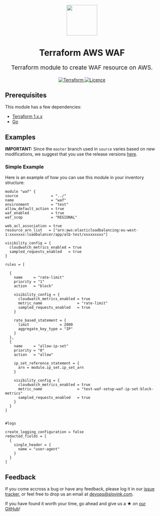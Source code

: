 <p align="center"> <img src="https://user-images.githubusercontent.com/50652676/62349836-882fef80-b51e-11e9-99e3-7b974309c7e3.png" width="100" height="100"></p>


<h1 align="center">
    Terraform AWS WAF
</h1>

<p align="center" style="font-size: 1.2rem;"> 
    Terraform module to create WAF resource on AWS.
     </p>

<p align="center">

<a href="https://www.terraform.io">
  <img src="https://img.shields.io/badge/Terraform-v1.1.7-green" alt="Terraform">
</a>
<a href="LICENSE.md">
  <img src="https://img.shields.io/badge/License-APACHE-blue.svg" alt="Licence">
</a>






## Prerequisites

This module has a few dependencies:

- [Terraform 1.x.x](https://learn.hashicorp.com/terraform/getting-started/install.html)
- [Go](https://golang.org/doc/install)







## Examples


**IMPORTANT:** Since the `master` branch used in `source` varies based on new modifications, we suggest that you use the release versions [here](https://github.com/slovink/terraform-aws-waf/releases).


### Simple Example
Here is an example of how you can use this module in your inventory structure:
  ```hcl
module "waf" {
  source               = "../"
  name                 = "waf"
  environment          = "test"
  allow_default_action = true
  waf_enabled          = true
  waf_scop             = "REGIONAL"

  web_acl_association = true
  resource_arn_list   = ["arn:aws:elasticloadbalancing:eu-west-1:xxxxxxx:loadbalancer/app/alb-test/xxxxxxxxx"]

  visibility_config = {
    cloudwatch_metrics_enabled = true
    sampled_requests_enabled   = true
  }

  rules = [

    {
      name     = "rate-limit"
      priority = "1"
      action   = "block"

      visibility_config = {
        cloudwatch_metrics_enabled = true
        metric_name                = "rate-limit"
        sampled_requests_enabled   = true
      }

      rate_based_statement = {
        limit              = 2000
        aggregate_key_type = "IP"
      }
    },
    {
      name     = "allow-ip-set"
      priority = "0"
      action   = "allow"

      ip_set_reference_statement = {
        arn = module.ip_set.ip_set_arn
      }

      visibility_config = {
        cloudwatch_metrics_enabled = true
        metric_name                = "test-waf-setup-waf-ip-set-block-metrics"
        sampled_requests_enabled   = true
      }
    }
  ]


  #logs

  create_logging_configuration = false
  redacted_fields = [
    {
      single_header = {
        name = "user-agent"
      }
    }
  ]
  ```



## Feedback
If you come accross a bug or have any feedback, please log it in our [issue tracker](https://github.com/slovink/terraform-aws-waf/issues), or feel free to drop us an email at [devops@slovink.com](mailto:devops@slovink.com).

If you have found it worth your time, go ahead and give us a ★ on [our GitHub](https://github.com/slovink/terraform-aws-iam-waf)!